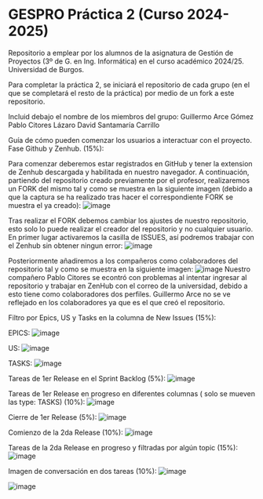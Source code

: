 # GESPRO Práctica 2 (Curso 2024-2025)
Repositorio a emplear por los alumnos de la asignatura de Gestión de Proyectos (3º de G. en Ing. Informática) en el curso académico 2024/25. Universidad de Burgos.

Para completar la práctica 2, se iniciará el repositorio de cada grupo (en el que se completará el resto de la práctica) por medio de un fork a este repositorio.

Incluid debajo el nombre de los miembros del grupo:
Guillermo Arce Gómez
Pablo Citores Lázaro
David Santamaría Carrillo

Guía de cómo pueden comenzar los usuarios a interactuar con el proyecto. Fase Github y Zenhub. (15%):

Para comenzar deberemos estar registrados en GitHub y tener la extension de Zenhub descargada y habilitada en nuestro navegador. A continuación, partiendo del repositorio creado previamente por el profesor, realizaremos un FORK del mismo tal y como se muestra en la siguiente imagen (debido a que la captura se ha realizado tras hacer el correspondiente FORK se muestra el ya creado):
![image](https://github.com/user-attachments/assets/5a3260f1-4c05-4dee-8933-91786424b1d1)


Tras realizar el FORK debemos cambiar los ajustes de nuestro repositorio, esto solo lo puede realizar el creador del repositorio y no cualquier usuario. En primer lugar activaremos la casilla de ISSUES, así podremos trabajar con el Zenhub sin obtener ningun error:
![image](https://github.com/user-attachments/assets/8bafbb21-8d2b-4f74-9e56-b371bf6a9e8b)


Posteriormente añadiremos a los compañeros como colaboradores del repositorio tal y como se muestra en la siguiente imagen:
![image](https://github.com/user-attachments/assets/8d180519-4af9-4dba-b788-a795018558ee)
Nuestro compañero Pablo Citores se econtró con problemas al intentar ingresar al repositorio y trabajar en ZenHub con el correo de la universidad, debido a esto tiene como colaboradores dos perfiles.
Guillermo Arce no se ve reflejado en los colaboradores ya que es el que creó el repositorio.

 
Filtro por Epics, US y Tasks en la columna de New Issues (15%):

EPICS: ![image](https://github.com/user-attachments/assets/a280a1cb-5003-4b2d-8d25-aa4e7e466382)

US: ![image](https://github.com/user-attachments/assets/b1233d73-038a-4e22-9c83-8fd1b258b451)

TASKS: ![image](https://github.com/user-attachments/assets/be8d388d-0385-4eae-9c2a-82d6209bcef7)

Tareas de 1er Release en el Sprint Backlog (5%):
![image](https://github.com/user-attachments/assets/80dc3026-d829-44ed-a08a-219ce961962d)

Tareas de 1er Release en progreso en diferentes columnas ( solo se mueven las type: TASKS) (10%):
![image](https://github.com/user-attachments/assets/e3131902-406f-4ee3-aed5-5b75571cf950)

Cierre de 1er Release (5%):
![image](https://github.com/user-attachments/assets/3a39bb94-880c-4ad1-bb6b-f414618bfbbf)

Comienzo de la 2da Release (10%):
![image](https://github.com/user-attachments/assets/e2a3540c-0f0b-4c21-8471-b9aa65f20c47)

Tareas de la 2da Release en progreso y filtradas por algún topic (15%):
![image](https://github.com/user-attachments/assets/b88096a5-4210-445e-b3af-d29957d1c832)

Imagen de conversación en dos tareas (10%):
![image](https://github.com/user-attachments/assets/6ba2a266-ebda-43ee-9366-ae968e54243a)

![image](https://github.com/user-attachments/assets/48655743-e8bc-4591-953c-5c7d243c5874)
